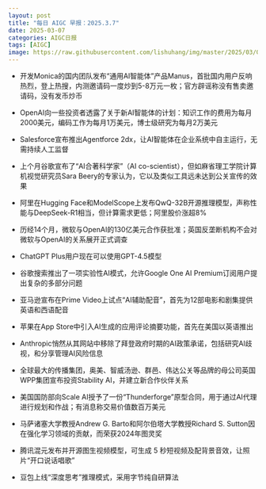 ```yaml
---
layout: post
title: "每日 AIGC 早报：2025.3.7"
date: 2025-03-07
categories: AIGC日报
tags: [AIGC]
image: https://raw.githubusercontent.com/lishuhang/img/master/2025/03/0307-d.jpg
---
```


- 开发Monica的国内团队发布“通用AI智能体”产品Manus，首批国内用户反响热烈，登上热搜，内测邀请码一度炒到5-8万元一枚；官方辟谣称没有售卖邀请码，没有发币炒币

- OpenAI向一些投资者透露了关于新AI智能体的计划：知识工作的费用为每月2000美元，编码工作为每月1万美元，博士级研究为每月2万美元

- Salesforce宣布推出Agentforce 2dx，让AI智能体在企业系统中自主运行，无需持续人工监督

- 上个月谷歌宣布了“AI合著科学家”（AI co-scientist），但如麻省理工学院计算机视觉研究员Sara Beery的专家认为，它以及类似工具远未达到公关宣传的效果

- 阿里在Hugging Face和ModelScope上发布QwQ-32B开源推理模型，声称性能与DeepSeek-R1相当，但计算需求更低；阿里股价涨超8%

- 历经14个月，微软与OpenAI的130亿美元合作获批准；英国反垄断机构不会对微软与OpenAI的关系展开正式调查

- ChatGPT Plus用户现在可以使用GPT-4.5模型

- 谷歌搜索推出了一项实验性AI模式，允许Google One AI Premium订阅用户提出复杂的多部分问题

- 亚马逊宣布在Prime Video上试点“AI辅助配音”，首先为12部电影和剧集提供英语和西语配音

- 苹果在App Store中引入AI生成的应用评论摘要功能，首先在美国以英语推出

- Anthropic悄然从其网站中移除了拜登政府时期的AI政策承诺，包括研究AI歧视，和分享管理AI风险信息

- 全球最大的传播集团，奥美、智威汤逊、群邑、伟达公关等品牌的母公司英国WPP集团宣布投资Stability AI，并建立新合作伙伴关系

- 美国国防部向Scale AI授予了一份“Thunderforge”原型合同，用于通过AI代理进行规划和作战；有消息称交易价值数百万美元

- 马萨诸塞大学教授Andrew G. Barto和阿尔伯塔大学教授Richard S. Sutton因在强化学习领域的贡献，而荣获2024年图灵奖

- 腾讯混元发布并开源图生视频模型，可生成 5 秒短视频及配背景音效，让照片“开口说话唱歌”

- 豆包上线“深度思考”推理模式，采用字节纯自研算法